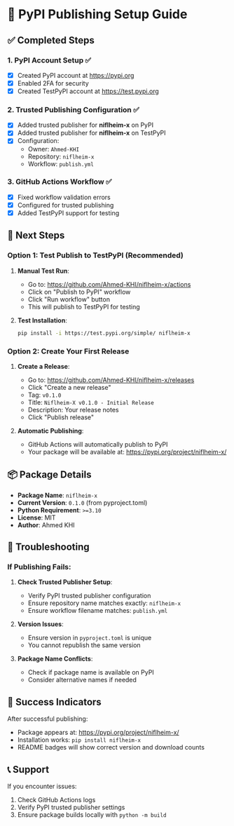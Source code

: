 # 🚀 PyPI Publishing Setup Guide

## ✅ Completed Steps

### 1. PyPI Account Setup ✅
- [x] Created PyPI account at https://pypi.org
- [x] Enabled 2FA for security
- [x] Created TestPyPI account at https://test.pypi.org

### 2. Trusted Publishing Configuration ✅
- [x] Added trusted publisher for **niflheim-x** on PyPI
- [x] Added trusted publisher for **niflheim-x** on TestPyPI
- [x] Configuration:
  - Owner: `Ahmed-KHI`
  - Repository: `niflheim-x`
  - Workflow: `publish.yml`

### 3. GitHub Actions Workflow ✅
- [x] Fixed workflow validation errors
- [x] Configured for trusted publishing
- [x] Added TestPyPI support for testing

## 🎯 Next Steps

### Option 1: Test Publish to TestPyPI (Recommended)

1. **Manual Test Run**:
   - Go to: https://github.com/Ahmed-KHI/niflheim-x/actions
   - Click on "Publish to PyPI" workflow
   - Click "Run workflow" button
   - This will publish to TestPyPI for testing

2. **Test Installation**:
   ```bash
   pip install -i https://test.pypi.org/simple/ niflheim-x
   ```

### Option 2: Create Your First Release

1. **Create a Release**:
   - Go to: https://github.com/Ahmed-KHI/niflheim-x/releases
   - Click "Create a new release"
   - Tag: `v0.1.0`
   - Title: `Niflheim-X v0.1.0 - Initial Release`
   - Description: Your release notes
   - Click "Publish release"

2. **Automatic Publishing**:
   - GitHub Actions will automatically publish to PyPI
   - Your package will be available at: https://pypi.org/project/niflheim-x/

## 📦 Package Details

- **Package Name**: `niflheim-x`
- **Current Version**: `0.1.0` (from pyproject.toml)
- **Python Requirement**: `>=3.10`
- **License**: MIT
- **Author**: Ahmed KHI

## 🔧 Troubleshooting

### If Publishing Fails:

1. **Check Trusted Publisher Setup**:
   - Verify PyPI trusted publisher configuration
   - Ensure repository name matches exactly: `niflheim-x`
   - Ensure workflow filename matches: `publish.yml`

2. **Version Issues**:
   - Ensure version in `pyproject.toml` is unique
   - You cannot republish the same version

3. **Package Name Conflicts**:
   - Check if package name is available on PyPI
   - Consider alternative names if needed

## 🎉 Success Indicators

After successful publishing:
- Package appears at: https://pypi.org/project/niflheim-x/
- Installation works: `pip install niflheim-x`
- README badges will show correct version and download counts

## 📞 Support

If you encounter issues:
1. Check GitHub Actions logs
2. Verify PyPI trusted publisher settings
3. Ensure package builds locally with `python -m build`